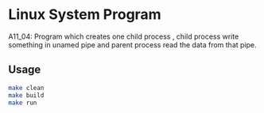 # Linux System Program
A11_04: Program which creates one child process , child process write something in unamed pipe and parent process read the data from that pipe.

## Usage
```bash
make clean
make build
make run
```
